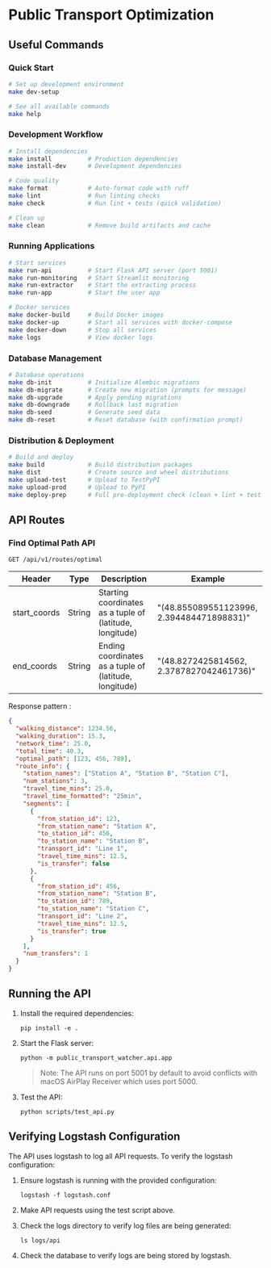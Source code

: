 # Public Transport Optimization

## Useful Commands

### Quick Start
```bash
# Set up development environment
make dev-setup

# See all available commands
make help
```

### Development Workflow
```bash
# Install dependencies
make install          # Production dependencies
make install-dev      # Development dependencies

# Code quality
make format           # Auto-format code with ruff
make lint             # Run linting checks
make check            # Run lint + tests (quick validation)

# Clean up
make clean            # Remove build artifacts and cache
```

### Running Applications
```bash
# Start services
make run-api          # Start Flask API server (port 5001)
make run-monitoring   # Start Streamlit monitoring
make run-extractor    # Start the extracting process
make run-app          # Start the user app

# Docker services
make docker-build     # Build Docker images
make docker-up        # Start all services with docker-compose
make docker-down      # Stop all services
make logs             # View docker logs
```

### Database Management
```bash
# Database operations
make db-init          # Initialize Alembic migrations
make db-migrate       # Create new migration (prompts for message)
make db-upgrade       # Apply pending migrations
make db-downgrade     # Rollback last migration
make db-seed          # Generate seed data
make db-reset         # Reset database (with confirmation prompt)
```

### Distribution & Deployment
```bash
# Build and deploy
make build            # Build distribution packages
make dist             # Create source and wheel distributions
make upload-test      # Upload to TestPyPI
make upload-prod      # Upload to PyPI
make deploy-prep      # Full pre-deployment check (clean + lint + test + build)
```

## API Routes

### Find Optimal Path API

```
GET /api/v1/routes/optimal
```

| Header | Type | Description | Example |
|--------|------|-------------|---------|
| start_coords | String | Starting coordinates as a tuple of (latitude, longitude) | "(48.855089551123996, 2.394484471898831)" |
| end_coords | String | Ending coordinates as a tuple of (latitude, longitude) | "(48.8272425814562, 2.3787827042461736)" |

Response pattern :

```json
{
  "walking_distance": 1234.56,
  "walking_duration": 15.3,
  "network_time": 25.0,
  "total_time": 40.3,
  "optimal_path": [123, 456, 789],
  "route_info": {
    "station_names": ["Station A", "Station B", "Station C"],
    "num_stations": 3,
    "travel_time_mins": 25.0,
    "travel_time_formatted": "25min",
    "segments": [
      {
        "from_station_id": 123,
        "from_station_name": "Station A",
        "to_station_id": 456,
        "to_station_name": "Station B",
        "transport_id": "Line 1",
        "travel_time_mins": 12.5,
        "is_transfer": false
      },
      {
        "from_station_id": 456,
        "from_station_name": "Station B",
        "to_station_id": 789,
        "to_station_name": "Station C",
        "transport_id": "Line 2",
        "travel_time_mins": 12.5,
        "is_transfer": true
      }
    ],
    "num_transfers": 1
  }
}
```

## Running the API

1. Install the required dependencies:
   ```
   pip install -e .
   ```

2. Start the Flask server:
   ```
   python -m public_transport_watcher.api.app
   ```
   
   > Note: The API runs on port 5001 by default to avoid conflicts with macOS AirPlay Receiver which uses port 5000.

3. Test the API:
   ```
   python scripts/test_api.py
   ```

## Verifying Logstash Configuration

The API uses logstash to log all API requests. To verify the logstash configuration:

1. Ensure logstash is running with the provided configuration:
   ```
   logstash -f logstash.conf
   ```

2. Make API requests using the test script above.

3. Check the logs directory to verify log files are being generated:
   ```
   ls logs/api
   ```

4. Check the database to verify logs are being stored by logstash.